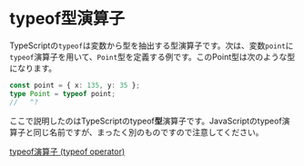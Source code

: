 # typeof型演算子

TypeScriptの`typeof`は変数から型を抽出する型演算子です。次は、変数`point`に`typeof`演算子を用いて、`Point`型を定義する例です。このPoint型は次のような型になります。

```ts twoslash
const point = { x: 135, y: 35 };
type Point = typeof point;
//   ^?
```

ここで説明したのはTypeScriptのtypeof**型**演算子です。JavaScriptのtypeof演算子と同じ名前ですが、まったく別のものですので注意してください。

[typeof演算子 (typeof operator)](../values-types-variables/typeof-operator.md)
